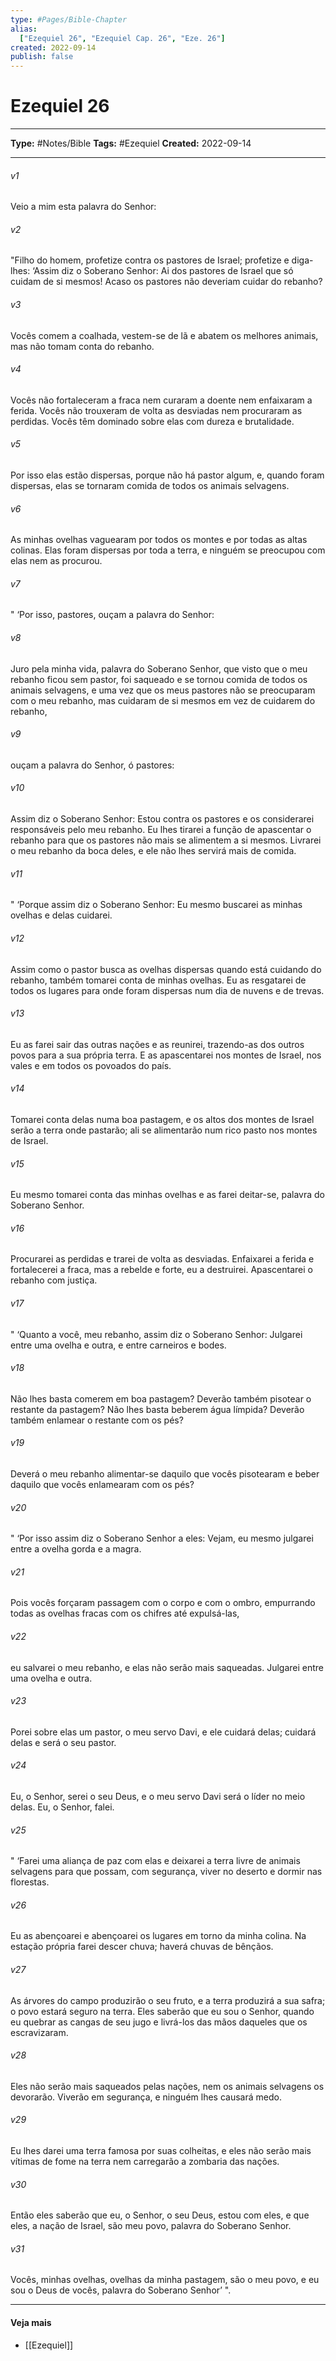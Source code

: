 ```yaml
---
type: #Pages/Bible-Chapter
alias:
  ["Ezequiel 26", "Ezequiel Cap. 26", "Eze. 26"]
created: 2022-09-14
publish: false
---
```


# Ezequiel 26

---

**Type:** #Notes/Bible
**Tags:** #Ezequiel
**Created:** 2022-09-14

---

###### v1
Veio a mim esta palavra do Senhor:
###### v2
"Filho do homem, profetize contra os pastores de Israel; profetize e diga-lhes: ‘Assim diz o Soberano Senhor: Ai dos pastores de Israel que só cuidam de si mesmos! Acaso os pastores não deveriam cuidar do rebanho?
###### v3
Vocês comem a coalhada, vestem-se de lã e abatem os melhores animais, mas não tomam conta do rebanho.
###### v4
Vocês não fortaleceram a fraca nem curaram a doente nem enfaixaram a ferida. Vocês não trouxeram de volta as desviadas nem procuraram as perdidas. Vocês têm dominado sobre elas com dureza e brutalidade.
###### v5
Por isso elas estão dispersas, porque não há pastor algum, e, quando foram dispersas, elas se tornaram comida de todos os animais selvagens.
###### v6
As minhas ovelhas vaguearam por todos os montes e por todas as altas colinas. Elas foram dispersas por toda a terra, e ninguém se preocupou com elas nem as procurou.
###### v7
" ‘Por isso, pastores, ouçam a palavra do Senhor:
###### v8
Juro pela minha vida, palavra do Soberano Senhor, que visto que o meu rebanho ficou sem pastor, foi saqueado e se tornou comida de todos os animais selvagens, e uma vez que os meus pastores não se preocuparam com o meu rebanho, mas cuidaram de si mesmos em vez de cuidarem do rebanho,
###### v9
ouçam a palavra do Senhor, ó pastores:
###### v10
Assim diz o Soberano Senhor: Estou contra os pastores e os considerarei responsáveis pelo meu rebanho. Eu lhes tirarei a função de apascentar o rebanho para que os pastores não mais se alimentem a si mesmos. Livrarei o meu rebanho da boca deles, e ele não lhes servirá mais de comida.
###### v11
" ‘Porque assim diz o Soberano Senhor: Eu mesmo buscarei as minhas ovelhas e delas cuidarei.
###### v12
Assim como o pastor busca as ovelhas dispersas quando está cuidando do rebanho, também tomarei conta de minhas ovelhas. Eu as resgatarei de todos os lugares para onde foram dispersas num dia de nuvens e de trevas.
###### v13
Eu as farei sair das outras nações e as reunirei, trazendo-as dos outros povos para a sua própria terra. E as apascentarei nos montes de Israel, nos vales e em todos os povoados do país.
###### v14
Tomarei conta delas numa boa pastagem, e os altos dos montes de Israel serão a terra onde pastarão; ali se alimentarão num rico pasto nos montes de Israel.
###### v15
Eu mesmo tomarei conta das minhas ovelhas e as farei deitar-se, palavra do Soberano Senhor.
###### v16
Procurarei as perdidas e trarei de volta as desviadas. Enfaixarei a ferida e fortalecerei a fraca, mas a rebelde e forte, eu a destruirei. Apascentarei o rebanho com justiça.
###### v17
" ‘Quanto a você, meu rebanho, assim diz o Soberano Senhor: Julgarei entre uma ovelha e outra, e entre carneiros e bodes.
###### v18
Não lhes basta comerem em boa pastagem? Deverão também pisotear o restante da pastagem? Não lhes basta beberem água límpida? Deverão também enlamear o restante com os pés?
###### v19
Deverá o meu rebanho alimentar-se daquilo que vocês pisotearam e beber daquilo que vocês enlamearam com os pés?
###### v20
" ‘Por isso assim diz o Soberano Senhor a eles: Vejam, eu mesmo julgarei entre a ovelha gorda e a magra.
###### v21
Pois vocês forçaram passagem com o corpo e com o ombro, empurrando todas as ovelhas fracas com os chifres até expulsá-las,
###### v22
eu salvarei o meu rebanho, e elas não serão mais saqueadas. Julgarei entre uma ovelha e outra.
###### v23
Porei sobre elas um pastor, o meu servo Davi, e ele cuidará delas; cuidará delas e será o seu pastor.
###### v24
Eu, o Senhor, serei o seu Deus, e o meu servo Davi será o líder no meio delas. Eu, o Senhor, falei.
###### v25
" ‘Farei uma aliança de paz com elas e deixarei a terra livre de animais selvagens para que possam, com segurança, viver no deserto e dormir nas florestas.
###### v26
Eu as abençoarei e abençoarei os lugares em torno da minha colina. Na estação própria farei descer chuva; haverá chuvas de bênçãos.
###### v27
As árvores do campo produzirão o seu fruto, e a terra produzirá a sua safra; o povo estará seguro na terra. Eles saberão que eu sou o Senhor, quando eu quebrar as cangas de seu jugo e livrá-los das mãos daqueles que os escravizaram.
###### v28
Eles não serão mais saqueados pelas nações, nem os animais selvagens os devorarão. Viverão em segurança, e ninguém lhes causará medo.
###### v29
Eu lhes darei uma terra famosa por suas colheitas, e eles não serão mais vítimas de fome na terra nem carregarão a zombaria das nações.
###### v30
Então eles saberão que eu, o Senhor, o seu Deus, estou com eles, e que eles, a nação de Israel, são meu povo, palavra do Soberano Senhor.
###### v31
Vocês, minhas ovelhas, ovelhas da minha pastagem, são o meu povo, e eu sou o Deus de vocês, palavra do Soberano Senhor’ ".


---

#### Veja mais

- [[Ezequiel]]
